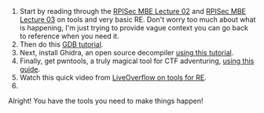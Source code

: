 1. Start by reading through the [RPISec MBE Lecture 02](02_lecture.pdf) and [RPISec MBE Lecture 03](03_lecture.pdf) on tools and very basic RE. Don't worry too much about what is happening, I'm just trying to provide vague context you can go back to reference when you need it. 
2. Then do this [GDB tutorial](gdb-gef/readme.md).
3. Next, install Ghidra, an open source decompiler [using this tutorial](ghidra/readme.md).
4. Finally, get pwntools, a truly magical tool for CTF adventuring, [using this guide](pwntools/readme.md).
5. Watch this quick video from  [LiveOverflow on tools for RE](https://www.youtube.com/watch?v=3NTXFUxcKPc). 
6. 
Alright! You have the tools you need to make things happen!
